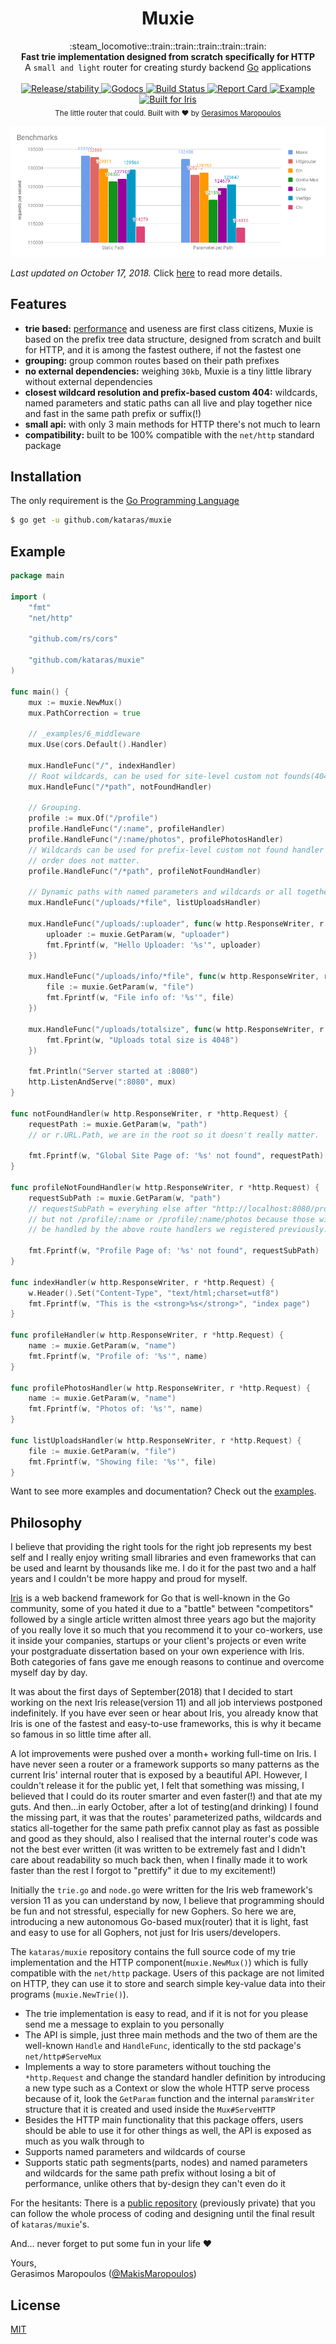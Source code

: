 <h1 align="center">Muxie</h1>

<div align="center">
  :steam_locomotive::train::train::train::train::train:
</div>
<div align="center">
  <strong>Fast trie implementation designed from scratch specifically for HTTP</strong>
</div>
<div align="center">
  A <code>small and light</code> router for creating sturdy backend <a href="https://golang.org" alt="Go Programming Language">Go</a> applications
</div>

<br />

<div align="center">
  <!-- Release -->
  <a href="https://github.com/kataras/muxie/releases">
    <img src="https://img.shields.io/badge/release%20-v1.0.4-0077b3.svg?style=flat-squaree"
      alt="Release/stability" />
  </a>
  <!-- Godocs -->
  <a href="https://godoc.org/github.com/kataras/muxie">
    <img src="https://img.shields.io/badge/go-docs-teal.svg?style=flat-square"
      alt="Godocs" />
  </a>
  <!-- Build Status -->
  <a href="https://travis-ci.org/kataras/muxie">
    <img src="https://img.shields.io/travis/kataras/muxie/master.svg?style=flat-square"
      alt="Build Status" />
  </a>
  <!-- Report Card -->
  <a href="https://goreportcard.com/report/github.com/kataras/muxie">
    <img src="https://img.shields.io/badge/report%20card-a%2B-ff3333.svg?style=flat-square"
      alt="Report Card" />
  </a>
  <!-- Examples -->
  <a href="https://github.com/kataras/muxie/tree/master/_examples">
    <img src="https://img.shields.io/badge/learn%20by-examples-yellow.svg?style=flat-square"
      alt="Example" />
  </a>
  <!-- Built for Iris -->
  <a href="https://github.com/kataras/iris">
    <img src="https://img.shields.io/badge/built%20for-iris-0077b3.svg?style=flat-square"
      alt="Built for Iris" />
  </a>
</div>

<div align="center">
  <sub>The little router that could. Built with ❤︎ by
  <a href="https://twitter.com/MakisMaropoulos">Gerasimos Maropoulos</a>
</div>

[![Benchmark chart between muxie, httprouter, gin, gorilla mux, echo, vestigo and chi](_benchmarks/chart-17-oct-2018.png)](_benchmarks)

_Last updated on October 17, 2018._ Click [here](_benchmarks/README.md) to read more details.

## Features

- __trie based:__ [performance](_benchmarks/README.md) and useness are first class citizens, Muxie is based on the prefix tree data structure, designed from scratch and built for HTTP, and it is among the fastest outhere, if not the fastest one
- __grouping:__ group common routes based on their path prefixes
- __no external dependencies:__ weighing `30kb`, Muxie is a tiny little library without external dependencies
- __closest wildcard resolution and prefix-based custom 404:__ wildcards, named parameters and static paths can all live and play together nice and fast in the same path prefix or suffix(!)
- __small api:__ with only 3 main methods for HTTP there's not much to learn
- __compatibility:__ built to be 100% compatible with the `net/http` standard package

## Installation

The only requirement is the [Go Programming Language](https://golang.org/dl/)

```sh
$ go get -u github.com/kataras/muxie
```

## Example

```go
package main

import (
    "fmt"
    "net/http"

    "github.com/rs/cors"

    "github.com/kataras/muxie"
)

func main() {
    mux := muxie.NewMux()
    mux.PathCorrection = true

    // _examples/6_middleware
    mux.Use(cors.Default().Handler)

    mux.HandleFunc("/", indexHandler)
    // Root wildcards, can be used for site-level custom not founds(404).
    mux.HandleFunc("/*path", notFoundHandler)

    // Grouping.
    profile := mux.Of("/profile")
    profile.HandleFunc("/:name", profileHandler)
    profile.HandleFunc("/:name/photos", profilePhotosHandler)
    // Wildcards can be used for prefix-level custom not found handler as well,
    // order does not matter.
    profile.HandleFunc("/*path", profileNotFoundHandler)

    // Dynamic paths with named parameters and wildcards or all together!
    mux.HandleFunc("/uploads/*file", listUploadsHandler)

    mux.HandleFunc("/uploads/:uploader", func(w http.ResponseWriter, r *http.Request) {
        uploader := muxie.GetParam(w, "uploader")
        fmt.Fprintf(w, "Hello Uploader: '%s'", uploader)
    })

    mux.HandleFunc("/uploads/info/*file", func(w http.ResponseWriter, r *http.Request) {
        file := muxie.GetParam(w, "file")
        fmt.Fprintf(w, "File info of: '%s'", file)
    })

    mux.HandleFunc("/uploads/totalsize", func(w http.ResponseWriter, r *http.Request) {
        fmt.Fprint(w, "Uploads total size is 4048")
    })

    fmt.Println("Server started at :8080")
    http.ListenAndServe(":8080", mux)
}

func notFoundHandler(w http.ResponseWriter, r *http.Request) {
    requestPath := muxie.GetParam(w, "path")
    // or r.URL.Path, we are in the root so it doesn't really matter.

    fmt.Fprintf(w, "Global Site Page of: '%s' not found", requestPath)
}

func profileNotFoundHandler(w http.ResponseWriter, r *http.Request) {
    requestSubPath := muxie.GetParam(w, "path")
    // requestSubPath = everyhing else after "http://localhost:8080/profile/..." 
    // but not /profile/:name or /profile/:name/photos because those will
    // be handled by the above route handlers we registered previously.

    fmt.Fprintf(w, "Profile Page of: '%s' not found", requestSubPath)
}

func indexHandler(w http.ResponseWriter, r *http.Request) {
    w.Header().Set("Content-Type", "text/html;charset=utf8")
    fmt.Fprintf(w, "This is the <strong>%s</strong>", "index page")
}

func profileHandler(w http.ResponseWriter, r *http.Request) {
    name := muxie.GetParam(w, "name")
    fmt.Fprintf(w, "Profile of: '%s'", name)
}

func profilePhotosHandler(w http.ResponseWriter, r *http.Request) {
    name := muxie.GetParam(w, "name")
    fmt.Fprintf(w, "Photos of: '%s'", name)
}

func listUploadsHandler(w http.ResponseWriter, r *http.Request) {
    file := muxie.GetParam(w, "file")
    fmt.Fprintf(w, "Showing file: '%s'", file)
}

```
Want to see more examples and documentation? Check out the [examples](_examples).

## Philosophy

I believe that providing the right tools for the right job represents my best self
and I really enjoy writing small libraries and even frameworks that can be used and learnt by thousands like me.
I do it for the past two and a half years and I couldn't be more happy and proud for myself.

[Iris](https://github.com/kataras/iris) is a web backend framework for Go that is well-known in the Go community,
some of you hated it due to a "battle" between "competitors" followed by a single article written almost three years ago but the majority of you really love it so much that you recommend it to your co-workers, use it inside your companies, startups or your client's projects or even write your postgraduate dissertation based on your own experience with Iris. Both categories of fans
gave me enough reasons to continue and overcome myself day by day.

It was about the first days of September(2018) that I decided to start working on the next Iris release(version 11) and all job interviews postponed indefinitely.
If you have ever seen or hear about Iris, you already know that Iris is one of the fastest and easy-to-use frameworks, this is why it became so famous in so little time after all. 

A lot improvements were pushed over a month+ working full-time on Iris.
I have never seen a router or a framework supports so many patterns as the current Iris' internal router that is exposed by a beautiful API. However, I couldn't release it for the public yet, I felt that something was missing, I believed that I could do its router smarter and even faster(!) and that ate my guts. And then...in early October, after a lot of testing(and drinking) I found the missing part, it was that the routes' parameterized paths, wildcards and statics all-together for the same path prefix cannot play as fast as possible and good as they should, also I realised that the internal router's code was not the best ever written (it was written to be extremely fast and I didn't care about readability so much back then, when I finally made it to work faster than the rest I forgot to "prettify" it due to my excitement!)

Initially the `trie.go` and `node.go` were written for the Iris web framework's version 11 as you can understand by now, I believe that programming should be fun and not stressful, especially for new Gophers. So here we are, introducing a new autonomous Go-based mux(router) that it is light, fast and easy to use for all Gophers, not just for Iris users/developers.

The `kataras/muxie` repository contains the full source code of my trie implementation and the HTTP component(`muxie.NewMux()`) which is fully compatible with the `net/http` package. Users of this package are not limited on HTTP, they can use it to store and search simple key-value data into their programs (`muxie.NewTrie()`).


- The trie implementation is easy to read, and if it is not for you please send me a message to explain to you personally
- The API is simple, just three main methods and the two of them are the well-known `Handle` and `HandleFunc`, identically to the std package's `net/http#ServeMux`
- Implements a way to store parameters without touching the `*http.Request` and change the standard handler definition by introducing a new type such as a Context or slow the whole HTTP serve process because of it, look the `GetParam` function and the internal `paramsWriter` structure that it is created and used inside the `Mux#ServeHTTP`
- Besides the HTTP main functionality that this package offers, users should be able to use it for other things as well, the API is exposed as much as you walk through to
- Supports named parameters and wildcards of course
- Supports static path segments(parts, nodes) and named parameters and wildcards for the same path prefix without losing a bit of performance, unlike others that by-design they can't even do it

For the hesitants: There is a [public repository](https://github.com/kataras/trie-examples-to-remember-again) (previously private) that you can follow the whole process of coding and designing until the final result of `kataras/muxie`'s.

And... never forget to put some fun in your life ❤︎

Yours,<br />
Gerasimos Maropoulos ([@MakisMaropoulos](https://twitter.com/MakisMaropoulos))

## License
[MIT](https://tldrlegal.com/license/mit-license)